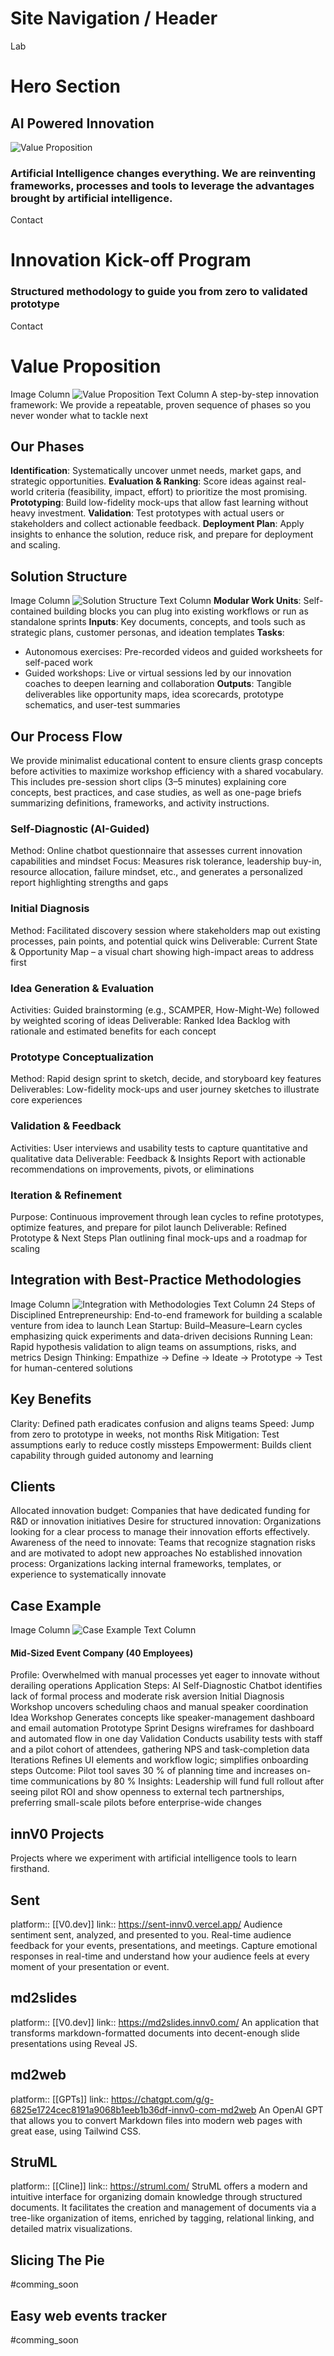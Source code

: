 # Site Navigation / Header
Lab
# Hero Section
## AI Powered Innovation
![Value Proposition](assets/banner.webp)
### Artificial Intelligence changes everything. We are reinventing frameworks, processes and tools to leverage the advantages brought by artificial intelligence. 
Contact
# Innovation Kick-off Program
### Structured methodology to guide you from zero to validated prototype
Contact
# Value Proposition
Image Column
![Value Proposition](assets/1.webp)
Text Column
A step-by-step innovation framework: We provide a repeatable, proven sequence of phases so you never wonder what to tackle next
## Our Phases
**Identification**: Systematically uncover unmet needs, market gaps, and strategic opportunities.
**Evaluation & Ranking**: Score ideas against real-world criteria (feasibility, impact, effort) to prioritize the most promising.
**Prototyping**: Build low-fidelity mock-ups that allow fast learning without heavy investment.
**Validation**: Test prototypes with actual users or stakeholders and collect actionable feedback.
**Deployment Plan**: Apply insights to enhance the solution, reduce risk, and prepare for deployment and scaling.
## Solution Structure
Image Column
![Solution Structure](assets/2.webp)
Text Column
**Modular Work Units**: Self-contained building blocks you can plug into existing workflows or run as standalone sprints
**Inputs**: Key documents, concepts, and tools such as strategic plans, customer personas, and ideation templates
**Tasks**:
- Autonomous exercises: Pre-recorded videos and guided worksheets for self-paced work
- Guided workshops: Live or virtual sessions led by our innovation coaches to deepen learning and collaboration
**Outputs**: Tangible deliverables like opportunity maps, idea scorecards, prototype schematics, and user-test summaries
## Our Process Flow
We provide minimalist educational content to ensure clients grasp concepts before activities to maximize workshop efficiency with a shared vocabulary. This includes pre-session short clips (3–5 minutes) explaining core concepts, best practices, and case studies, as well as one-page briefs summarizing definitions, frameworks, and activity instructions.
### Self-Diagnostic (AI-Guided)
Method: Online chatbot questionnaire that assesses current innovation capabilities and mindset
Focus: Measures risk tolerance, leadership buy-in, resource allocation, failure mindset, etc., and generates a personalized report highlighting strengths and gaps
### Initial Diagnosis
Method: Facilitated discovery session where stakeholders map out existing processes, pain points, and potential quick wins
Deliverable: Current State & Opportunity Map – a visual chart showing high-impact areas to address first
### Idea Generation & Evaluation
Activities: Guided brainstorming (e.g., SCAMPER, How-Might-We) followed by weighted scoring of ideas
Deliverable: Ranked Idea Backlog with rationale and estimated benefits for each concept
### Prototype Conceptualization
Method: Rapid design sprint to sketch, decide, and storyboard key features
Deliverables: Low-fidelity mock-ups and user journey sketches to illustrate core experiences
### Validation & Feedback
Activities: User interviews and usability tests to capture quantitative and qualitative data
Deliverable: Feedback & Insights Report with actionable recommendations on improvements, pivots, or eliminations
### Iteration & Refinement
Purpose: Continuous improvement through lean cycles to refine prototypes, optimize features, and prepare for pilot launch
Deliverable: Refined Prototype & Next Steps Plan outlining final mock-ups and a roadmap for scaling
## Integration with Best-Practice Methodologies
Image Column
![Integration with Methodologies](assets/3.webp)
Text Column
24 Steps of Disciplined Entrepreneurship: End-to-end framework for building a scalable venture from idea to launch
Lean Startup: Build–Measure–Learn cycles emphasizing quick experiments and data-driven decisions
Running Lean: Rapid hypothesis validation to align teams on assumptions, risks, and metrics
Design Thinking: Empathize → Define → Ideate → Prototype → Test for human-centered solutions
## Key Benefits
Clarity: Defined path eradicates confusion and aligns teams
Speed: Jump from zero to prototype in weeks, not months
Risk Mitigation: Test assumptions early to reduce costly missteps
Empowerment: Builds client capability through guided autonomy and learning
## Clients
Allocated innovation budget: Companies that have dedicated funding for R&D or innovation initiatives
Desire for structured innovation: Organizations looking for a clear process to manage their innovation efforts effectively.
Awareness of the need to innovate: Teams that recognize stagnation risks and are motivated to adopt new approaches
No established innovation process: Organizations lacking internal frameworks, templates, or experience to systematically innovate
## Case Example
Image Column
![Case Example](assets/4.webp)
Text Column
#### Mid-Sized Event Company (40 Employees)
Profile: Overwhelmed with manual processes yet eager to innovate without derailing operations
Application Steps:
AI Self-Diagnostic Chatbot identifies lack of formal process and moderate risk aversion
Initial Diagnosis Workshop uncovers scheduling chaos and manual speaker coordination
Idea Workshop Generates concepts like speaker-management dashboard and email automation
Prototype Sprint Designs wireframes for dashboard and automated flow in one day
Validation Conducts usability tests with staff and a pilot cohort of attendees, gathering NPS and task-completion data
Iterations Refines UI elements and workflow logic; simplifies onboarding steps
Outcome: Pilot tool saves 30 % of planning time and increases on-time communications by 80 %
Insights: Leadership will fund full rollout after seeing pilot ROI and show openness to external tech partnerships, preferring small-scale pilots before enterprise-wide changes
## innV0 Projects
Projects where we experiment with artificial intelligence tools to learn firsthand.
## Sent
platform:: [[V0.dev]]
link:: https://sent-innv0.vercel.app/
Audience sentiment sent, analyzed, and presented to you. Real-time audience feedback for your events, presentations, and meetings. Capture emotional responses in real-time and understand how your audience feels at every moment of your presentation or event.
## md2slides
platform:: [[V0.dev]]
link:: https://md2slides.innv0.com/
An application that transforms markdown-formatted documents into decent-enough slide presentations using Reveal JS.
## md2web
platform:: [[GPTs]]
link:: https://chatgpt.com/g/g-6825e1724cec8191a9068b1eeb1b36df-innv0-com-md2web
An OpenAI GPT that allows you to convert Markdown files into modern web pages with great ease, using Tailwind CSS.
## StruML
platform:: [[Cline]]
link:: https://struml.com/
StruML offers a modern and intuitive interface for organizing domain knowledge through structured documents. It facilitates the creation and management of documents via a tree-like organization of items, enriched by tagging, relational linking, and detailed matrix visualizations.
## Slicing The Pie
#comming_soon
## Easy web events tracker
#comming_soon
